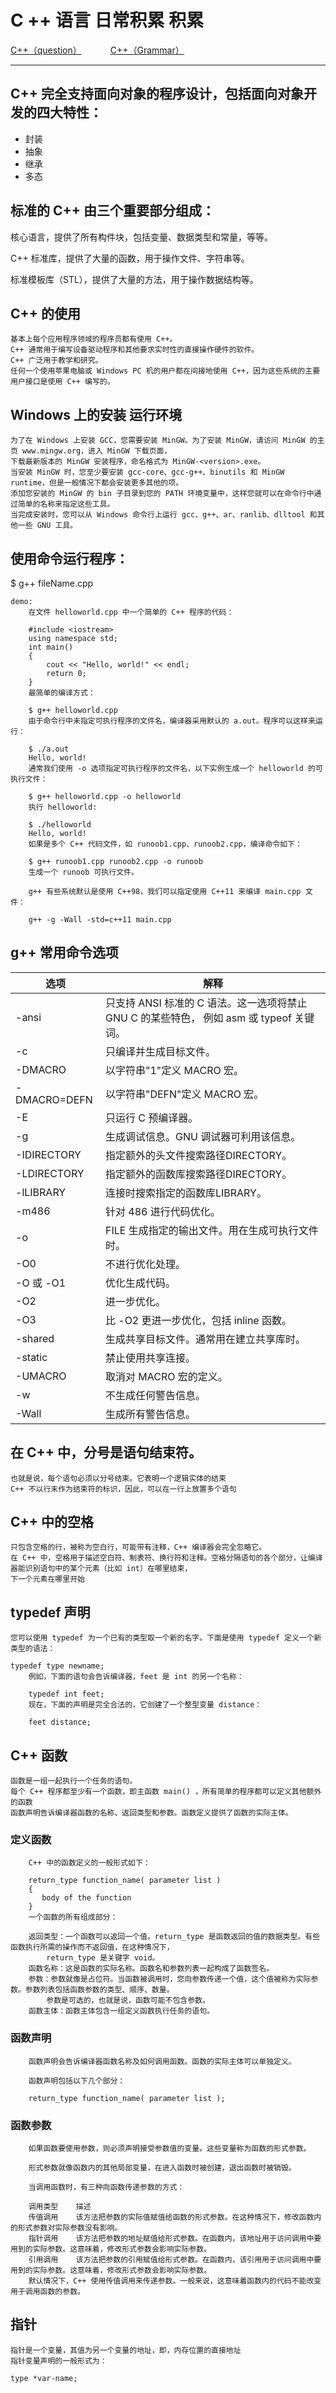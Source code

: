# C ++ 语言 日常积累 积累

<p>
<a href="#" onclick="refreshCContent('question')">C++（question）</a>&emsp;&emsp;&emsp;
<a href="#" onclick="refreshCContent('grammar')">C++（Grammar）</a>&emsp;&emsp;&emsp;
</p>

---

## C++ 完全支持面向对象的程序设计，包括面向对象开发的四大特性：

- 封装
- 抽象
- 继承
- 多态

## 标准的 C++ 由三个重要部分组成：

核心语言，提供了所有构件块，包括变量、数据类型和常量，等等。

C++ 标准库，提供了大量的函数，用于操作文件、字符串等。

标准模板库（STL），提供了大量的方法，用于操作数据结构等。

## C++ 的使用

    基本上每个应用程序领域的程序员都有使用 C++。
    C++ 通常用于编写设备驱动程序和其他要求实时性的直接操作硬件的软件。
    C++ 广泛用于教学和研究。
    任何一个使用苹果电脑或 Windows PC 机的用户都在间接地使用 C++，因为这些系统的主要用户接口是使用 C++ 编写的。

## Windows 上的安装 运行环境

    为了在 Windows 上安装 GCC，您需要安装 MinGW。为了安装 MinGW，请访问 MinGW 的主页 www.mingw.org，进入 MinGW 下载页面，
    下载最新版本的 MinGW 安装程序，命名格式为 MinGW-<version>.exe。
    当安装 MinGW 时，您至少要安装 gcc-core、gcc-g++、binutils 和 MinGW runtime，但是一般情况下都会安装更多其他的项。
    添加您安装的 MinGW 的 bin 子目录到您的 PATH 环境变量中，这样您就可以在命令行中通过简单的名称来指定这些工具。
    当完成安装时，您可以从 Windows 命令行上运行 gcc、g++、ar、ranlib、dlltool 和其他一些 GNU 工具。

## 使用命令运行程序：

$ g++ fileName.cpp

	demo:
		在文件 helloworld.cpp 中一个简单的 C++ 程序的代码：

		#include <iostream>
		using namespace std;
		int main()
		{
			cout << "Hello, world!" << endl;
			return 0;
		}
		最简单的编译方式：

		$ g++ helloworld.cpp
		由于命令行中未指定可执行程序的文件名，编译器采用默认的 a.out。程序可以这样来运行：

		$ ./a.out
		Hello, world!
		通常我们使用 -o 选项指定可执行程序的文件名，以下实例生成一个 helloworld 的可执行文件：

		$ g++ helloworld.cpp -o helloworld
		执行 helloworld:

		$ ./helloworld
		Hello, world!
		如果是多个 C++ 代码文件，如 runoob1.cpp、runoob2.cpp，编译命令如下：

		$ g++ runoob1.cpp runoob2.cpp -o runoob
		生成一个 runoob 可执行文件。

		g++ 有些系统默认是使用 C++98，我们可以指定使用 C++11 来编译 main.cpp 文件：

		g++ -g -Wall -std=c++11 main.cpp

## g++ 常用命令选项

|选项|解释|
|---|---|
|-ansi|只支持 ANSI 标准的 C 语法。这一选项将禁止 GNU C 的某些特色， 例如 asm 或 typeof 关键词。|
|-c|只编译并生成目标文件。|
|-DMACRO|以字符串"1"定义 MACRO 宏。|
|-DMACRO=DEFN|以字符串"DEFN"定义 MACRO 宏。|
|-E|只运行 C 预编译器。|
|-g|生成调试信息。GNU 调试器可利用该信息。|
|-IDIRECTORY|指定额外的头文件搜索路径DIRECTORY。|
|-LDIRECTORY|指定额外的函数库搜索路径DIRECTORY。|
|-lLIBRARY|连接时搜索指定的函数库LIBRARY。|
|-m486|针对 486 进行代码优化。|
|-o|FILE 生成指定的输出文件。用在生成可执行文件时。|
|-O0|不进行优化处理。|
|-O 或 -O1|优化生成代码。|
|-O2|进一步优化。|
|-O3|比 -O2 更进一步优化，包括 inline 函数。|
|-shared|生成共享目标文件。通常用在建立共享库时。|
|-static|禁止使用共享连接。|
|-UMACRO|取消对 MACRO 宏的定义。|
|-w|不生成任何警告信息。|
|-Wall|生成所有警告信息。|

## 在 C++ 中，分号是语句结束符。

    也就是说，每个语句必须以分号结束。它表明一个逻辑实体的结束
    C++ 不以行末作为结束符的标识，因此，可以在一行上放置多个语句

## C++ 中的空格

    只包含空格的行，被称为空白行，可能带有注释，C++ 编译器会完全忽略它。
    在 C++ 中，空格用于描述空白符、制表符、换行符和注释。空格分隔语句的各个部分，让编译器能识别语句中的某个元素（比如 int）在哪里结束，
    下一个元素在哪里开始

## typedef 声明

    您可以使用 typedef 为一个已有的类型取一个新的名字。下面是使用 typedef 定义一个新类型的语法：

	typedef type newname; 
		例如，下面的语句会告诉编译器，feet 是 int 的另一个名称：

		typedef int feet;
		现在，下面的声明是完全合法的，它创建了一个整型变量 distance：

		feet distance;

## C++ 函数

    函数是一组一起执行一个任务的语句。
    每个 C++ 程序都至少有一个函数，即主函数 main() ，所有简单的程序都可以定义其他额外的函数
    函数声明告诉编译器函数的名称、返回类型和参数。函数定义提供了函数的实际主体。

### 定义函数

		C++ 中的函数定义的一般形式如下：

		return_type function_name( parameter list )
		{
		   body of the function
		}
		一个函数的所有组成部分：

		返回类型：一个函数可以返回一个值。return_type 是函数返回的值的数据类型。有些函数执行所需的操作而不返回值，在这种情况下，
			return_type 是关键字 void。
		函数名称：这是函数的实际名称。函数名和参数列表一起构成了函数签名。
		参数：参数就像是占位符。当函数被调用时，您向参数传递一个值，这个值被称为实际参数。参数列表包括函数参数的类型、顺序、数量。
			参数是可选的，也就是说，函数可能不包含参数。
		函数主体：函数主体包含一组定义函数执行任务的语句。

### 函数声明

		函数声明会告诉编译器函数名称及如何调用函数。函数的实际主体可以单独定义。

		函数声明包括以下几个部分：

		return_type function_name( parameter list );

### 函数参数

		如果函数要使用参数，则必须声明接受参数值的变量。这些变量称为函数的形式参数。

		形式参数就像函数内的其他局部变量，在进入函数时被创建，退出函数时被销毁。

		当调用函数时，有三种向函数传递参数的方式：

		调用类型	描述
		传值调用	该方法把参数的实际值赋值给函数的形式参数。在这种情况下，修改函数内的形式参数对实际参数没有影响。
		指针调用	该方法把参数的地址赋值给形式参数。在函数内，该地址用于访问调用中要用到的实际参数。这意味着，修改形式参数会影响实际参数。
		引用调用	该方法把参数的引用赋值给形式参数。在函数内，该引用用于访问调用中要用到的实际参数。这意味着，修改形式参数会影响实际参数。
		默认情况下，C++ 使用传值调用来传递参数。一般来说，这意味着函数内的代码不能改变用于调用函数的参数。

## 指针

    指针是一个变量，其值为另一个变量的地址，即，内存位置的直接地址
    指针变量声明的一般形式为：
    
	type *var-name;


